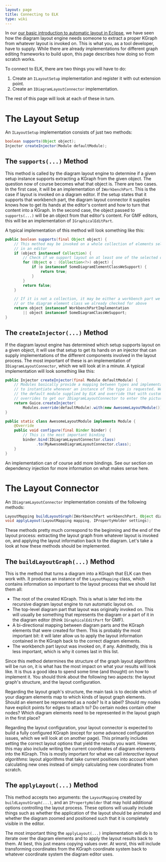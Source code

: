 ```yaml
---
layout: page
title: Connecting to ELK
type: wiki
---
```

In our [our basic introduction to automatic layout in Eclipse](Using-Eclipse-Layout), we have seen how the diagram layout engine needs someone to extract a proper KGraph from whatever layout is invoked on. This is what you, as a tool developer, have to supply. While there are already implementations for different graph editing frameworks to build upon, this page describes how doing so from scratch works.

To connect to ELK, there are two things you will have to do:

1. Create an `ILayoutSetup` implementation and register it with out extension point.
1. Create an `IDiagramLayoutConnector` implementation.

The rest of this page will look at each of these in turn.


# The Layout Setup

An `ILayoutSetup` implementation consists of just two methods:

```java
boolean supports(Object object);
Injector createInjector(Module defaultModule);
```

## The `supports(...)` Method

This method is called by the diagram layout engine to determine if a given setup instance supports extracting a KGraph from the given object. The question now of course becomes what that object is. There are two cases. In the first case, it will be an implementation of `IWorkbenchPart`. This is the case if layout is invoked on a diagram editor. If the setup states that it supports that workbench part, the diagram layout connector it supplies knows how to get its hands at the editor's content and how to turn that content into a KGraph. In the second case, the object passed to `supports(...)` will be an object from that editor's content. For GMF editors, this will be an implementation of `IGraphicalEditPart`.

A typical implementation of this method will look something like this:

```java
public boolean supports(final Object object) {
    // This method may be invoked on a whole collection of elements selected
    // in an editor
    if (object instanceof Collection) {
        // Check if we support layout on at least one of the selected objects
        for (Object o : (Collection<?>) object) {
            if (o instanceof SomeDiagramElementClassWeSupport) {
                return true;
            }
        }
        return false;
    }

    // If it is not a collection, it may be either a workbench part we support
    // or the diagram element class we already checked for above
    return object instanceof WorkbenchPartImplementation
        || object instanceof SomeDiagramClassWeSupport;
}
```


## The `createInjector(...)` Method

If the diagram layout engine has determined which setup supports layout on a given object, it will use that setup to get its hands on an injector that can supply implementations of the different components involved in the layout process. The most important of these is an implementation of `IDiagramLayoutConnector`, which we will look at in a minute. A typical implementation will look something like this:

```java
public Injector createInjector(final Module defaultModule) {
    // Modules basically provide a mapping between types and implementations
    // to instantiate whenever an instance of the type is requested. We use
    // the default module supplied by ELK and override that with custom
    // overrides to get our IDiagramLayoutConnector to enter the picture.
    return Guice.createInjector(
        Modules.override(defaultModule).with(new AwesomeLayoutModule()));
}

public static class AwesomeLayoutModule implements Module {
    @Override
    public void configure(final Binder binder) {
        // This is the most important binding
        binder.bind(IDiagramLayoutConnector.class)
              .to(MyAwesomeDiagramLayoutConnector.class);
    }
}
```

An implementation can of course add more bindings. See our section on dependency injection for more information on what makes sense here.


# The Layout Connector

An `IDiagramLayoutConnector` implementation consists of the following methods:

```java
LayoutMapping buildLayoutGraph(IWorkbenchPart workbenchPart, Object diagramPart);
void applyLayout(LayoutMapping mapping, IPropertyHolder settings);
```

These methods pretty much correspond to the beginning and the end of the layout process: extracting the layout graph from whatever layout is invoked on, and applying the layout information back to the diagram. Let's take a look at how these methods should be implemented.

## The `buildLayoutGraph(...)` Method

This is the method that turns a diagram into a KGraph that ELK can then work with. It produces an instance of the `LayoutMapping` class, which contains information so important to the layout process that we should list them all:

* The root of the created KGraph. This is what is later fed into the recursive diagram layout engine to run automatic layout on.
* The top-level diagram part that layout was originally invoked on. This will usually be something that represents the diagram or a part of it in the diagram editor (think `IGraphicalEditPart` for GMF).
* A bi-directional mapping between diagram parts and the KGraph elements that were created for them. This is probably the most important bit: it will later allow us to apply the layout information contained in the KGraph back to the correct diagram elements.
* The workbench part layout was invoked on, if any. Admittedly, this is less important, which is why it comes last in this list.

Since this method determines the structure of the graph layout algorithms will be run on, it is what has the most impact on what your results will look like. It is thus a good idea to spend some time (and thought) on how to implement it. You should think about the following two aspects: the layout graph's structure, and the layout configuration.

Regarding the layout graph's structure, the main task is to decide which of your diagram elements map to which kinds of layout graph elements. Should an element be represented as a node? Is it a label? Should my nodes have explicit points for edges to attach to? Do certain nodes contain other nodes? Which diagram elements need to be represented in the layout graph in the first place?

Regarding the layout configuration, your layout connector is expected to build a fully configured KGraph (except for some advanced configuration issues, which we will look at on another page). This primarily includes setting the correct layout options that yield the results you want. However, this may also include writing the current coordinates of diagram elements into the KGraph. This is mostly important for what we call _interactive layout algorithms_: layout algorithms that take current positions into account when calculating new ones instead of simply calculating new coordinates from scratch.


## The `applyLayout(...)` Method

This method accepts two arguments: the `LayoutMapping` created by `buildLayoutGraph(...)`, and an `IPropertyHolder` that may hold additional options controlling the layout process. These options will usually include things such as whether the application of the layout should be animated and whether the diagram zoomed and positioned such that it is completely visible in the editor.

The most important thing the `applyLayout(...)` implementation will do is to iterate over the diagram elements and to apply the layout results back to them. At best, this just means copying values over. At worst, this will include transforming coordinates from the KGraph coordinate system back to whatever coordinate system the diagram editor uses.
